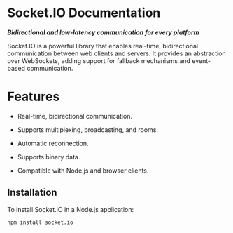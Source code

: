 # Socket.IO Documentation

***Bidirectional and low-latency communication for every platform***

Socket.IO is a powerful library that enables real-time, bidirectional communication between web clients and servers. It provides an abstraction over WebSockets, adding support for fallback mechanisms and event-based communication.

# Features
- Real-time, bidirectional communication.

- Supports multiplexing, broadcasting, and rooms.

- Automatic reconnection.

- Supports binary data.

- Compatible with Node.js and browser clients.

## Installation
To install Socket.IO in a Node.js application:

```bash
npm install socket.io
```
